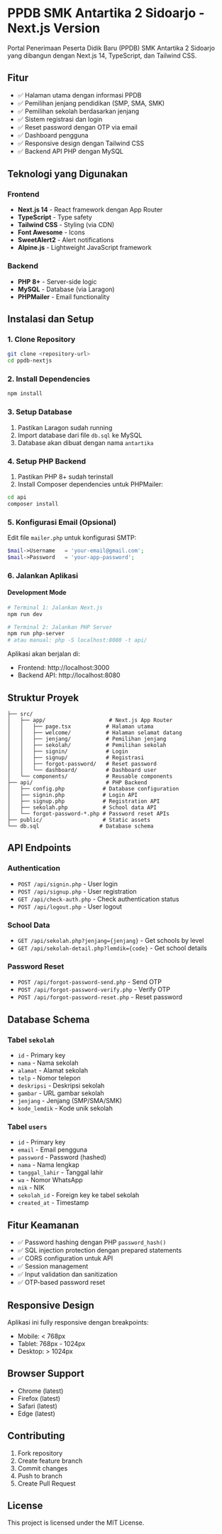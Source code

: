 # PPDB SMK Antartika 2 Sidoarjo - Next.js Version

Portal Penerimaan Peserta Didik Baru (PPDB) SMK Antartika 2 Sidoarjo yang dibangun dengan Next.js 14, TypeScript, dan Tailwind CSS.

## Fitur

- ✅ Halaman utama dengan informasi PPDB
- ✅ Pemilihan jenjang pendidikan (SMP, SMA, SMK)
- ✅ Pemilihan sekolah berdasarkan jenjang
- ✅ Sistem registrasi dan login
- ✅ Reset password dengan OTP via email
- ✅ Dashboard pengguna
- ✅ Responsive design dengan Tailwind CSS
- ✅ Backend API PHP dengan MySQL

## Teknologi yang Digunakan

### Frontend
- **Next.js 14** - React framework dengan App Router
- **TypeScript** - Type safety
- **Tailwind CSS** - Styling (via CDN)
- **Font Awesome** - Icons
- **SweetAlert2** - Alert notifications
- **Alpine.js** - Lightweight JavaScript framework

### Backend
- **PHP 8+** - Server-side logic
- **MySQL** - Database (via Laragon)
- **PHPMailer** - Email functionality

## Instalasi dan Setup

### 1. Clone Repository
```bash
git clone <repository-url>
cd ppdb-nextjs
```

### 2. Install Dependencies
```bash
npm install
```

### 3. Setup Database
1. Pastikan Laragon sudah running
2. Import database dari file `db.sql` ke MySQL
3. Database akan dibuat dengan nama `antartika`

### 4. Setup PHP Backend
1. Pastikan PHP 8+ sudah terinstall
2. Install Composer dependencies untuk PHPMailer:
```bash
cd api
composer install
```

### 5. Konfigurasi Email (Opsional)
Edit file `mailer.php` untuk konfigurasi SMTP:
```php
$mail->Username   = 'your-email@gmail.com';
$mail->Password   = 'your-app-password';
```

### 6. Jalankan Aplikasi

#### Development Mode
```bash
# Terminal 1: Jalankan Next.js
npm run dev

# Terminal 2: Jalankan PHP Server
npm run php-server
# atau manual: php -S localhost:8080 -t api/
```

Aplikasi akan berjalan di:
- Frontend: http://localhost:3000
- Backend API: http://localhost:8080

## Struktur Proyek

```
├── src/
│   ├── app/                    # Next.js App Router
│   │   ├── page.tsx           # Halaman utama
│   │   ├── welcome/           # Halaman selamat datang
│   │   ├── jenjang/           # Pemilihan jenjang
│   │   ├── sekolah/           # Pemilihan sekolah
│   │   ├── signin/            # Login
│   │   ├── signup/            # Registrasi
│   │   ├── forgot-password/   # Reset password
│   │   └── dashboard/         # Dashboard user
│   └── components/            # Reusable components
├── api/                       # PHP Backend
│   ├── config.php            # Database configuration
│   ├── signin.php            # Login API
│   ├── signup.php            # Registration API
│   ├── sekolah.php           # School data API
│   └── forgot-password-*.php # Password reset APIs
├── public/                   # Static assets
└── db.sql                   # Database schema
```

## API Endpoints

### Authentication
- `POST /api/signin.php` - User login
- `POST /api/signup.php` - User registration
- `GET /api/check-auth.php` - Check authentication status
- `POST /api/logout.php` - User logout

### School Data
- `GET /api/sekolah.php?jenjang={jenjang}` - Get schools by level
- `GET /api/sekolah-detail.php?lemdik={code}` - Get school details

### Password Reset
- `POST /api/forgot-password-send.php` - Send OTP
- `POST /api/forgot-password-verify.php` - Verify OTP
- `POST /api/forgot-password-reset.php` - Reset password

## Database Schema

### Tabel `sekolah`
- `id` - Primary key
- `nama` - Nama sekolah
- `alamat` - Alamat sekolah
- `telp` - Nomor telepon
- `deskripsi` - Deskripsi sekolah
- `gambar` - URL gambar sekolah
- `jenjang` - Jenjang (SMP/SMA/SMK)
- `kode_lemdik` - Kode unik sekolah

### Tabel `users`
- `id` - Primary key
- `email` - Email pengguna
- `password` - Password (hashed)
- `nama` - Nama lengkap
- `tanggal_lahir` - Tanggal lahir
- `wa` - Nomor WhatsApp
- `nik` - NIK
- `sekolah_id` - Foreign key ke tabel sekolah
- `created_at` - Timestamp

## Fitur Keamanan

- ✅ Password hashing dengan PHP `password_hash()`
- ✅ SQL injection protection dengan prepared statements
- ✅ CORS configuration untuk API
- ✅ Session management
- ✅ Input validation dan sanitization
- ✅ OTP-based password reset

## Responsive Design

Aplikasi ini fully responsive dengan breakpoints:
- Mobile: < 768px
- Tablet: 768px - 1024px
- Desktop: > 1024px

## Browser Support

- Chrome (latest)
- Firefox (latest)
- Safari (latest)
- Edge (latest)

## Contributing

1. Fork repository
2. Create feature branch
3. Commit changes
4. Push to branch
5. Create Pull Request

## License

This project is licensed under the MIT License.